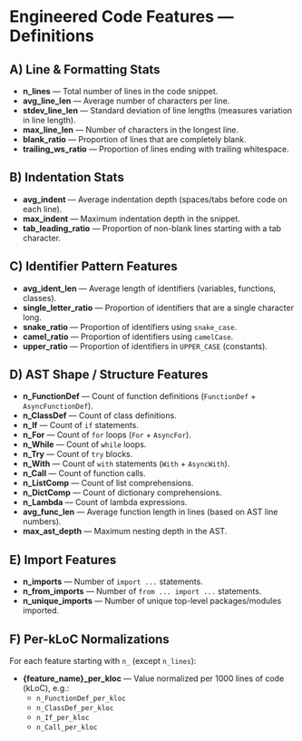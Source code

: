 # Engineered Code Features — Definitions

## A) Line & Formatting Stats
- **n_lines** — Total number of lines in the code snippet.  
- **avg_line_len** — Average number of characters per line.  
- **stdev_line_len** — Standard deviation of line lengths (measures variation in line length).  
- **max_line_len** — Number of characters in the longest line.  
- **blank_ratio** — Proportion of lines that are completely blank.  
- **trailing_ws_ratio** — Proportion of lines ending with trailing whitespace.

## B) Indentation Stats
- **avg_indent** — Average indentation depth (spaces/tabs before code on each line).  
- **max_indent** — Maximum indentation depth in the snippet.  
- **tab_leading_ratio** — Proportion of non-blank lines starting with a tab character.

## C) Identifier Pattern Features
- **avg_ident_len** — Average length of identifiers (variables, functions, classes).  
- **single_letter_ratio** — Proportion of identifiers that are a single character long.  
- **snake_ratio** — Proportion of identifiers using `snake_case`.  
- **camel_ratio** — Proportion of identifiers using `camelCase`.  
- **upper_ratio** — Proportion of identifiers in `UPPER_CASE` (constants).

## D) AST Shape / Structure Features
- **n_FunctionDef** — Count of function definitions (`FunctionDef` + `AsyncFunctionDef`).  
- **n_ClassDef** — Count of class definitions.  
- **n_If** — Count of `if` statements.  
- **n_For** — Count of `for` loops (`For` + `AsyncFor`).  
- **n_While** — Count of `while` loops.  
- **n_Try** — Count of `try` blocks.  
- **n_With** — Count of `with` statements (`With` + `AsyncWith`).  
- **n_Call** — Count of function calls.  
- **n_ListComp** — Count of list comprehensions.  
- **n_DictComp** — Count of dictionary comprehensions.  
- **n_Lambda** — Count of lambda expressions.  
- **avg_func_len** — Average function length in lines (based on AST line numbers).  
- **max_ast_depth** — Maximum nesting depth in the AST.

## E) Import Features
- **n_imports** — Number of `import ...` statements.  
- **n_from_imports** — Number of `from ... import ...` statements.  
- **n_unique_imports** — Number of unique top-level packages/modules imported.

## F) Per-kLoC Normalizations
For each feature starting with `n_` (except `n_lines`):
- **{feature_name}_per_kloc** — Value normalized per 1000 lines of code (kLoC), e.g.:  
  - `n_FunctionDef_per_kloc`  
  - `n_ClassDef_per_kloc`  
  - `n_If_per_kloc`  
  - `n_Call_per_kloc`
